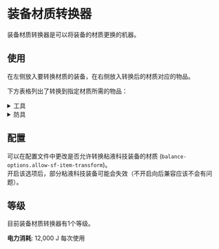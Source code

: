 # 装备材质转换器

装备材质转换器是可以将装备的材质更换的机器。

## 使用

在左侧放入要转换材质的装备，在右侧放入转换后的材质对应的物品。

下方表格列出了转换到指定材质所需的物品：

<details>
<summary>工具</summary>

| 材质 | 物品 |
| --- | --- |
| 木 | 橡木原木 * 4 |
| 石 | 圆石 * 4 |
| 铁 | 铁锭 * 4 |
| 金 | 金锭 * 4 |
| 钻石 | 钻石 * 4 |
| 下界合金 | 下界合金锭 * 2 |
</details>

<details>
<summary>防具</summary>

| 材质 | 物品 |
| --- | --- |
| 皮革 | 皮革 * 9 |
| 锁链 | 锁链 * 9 |
| 铁 | 铁锭 * 9 |
| 金 | 金锭 * 9 |
| 钻石 | 钻石 * 9 |
| 下界合金 | 下界合金锭 * 2 |
</details>

## 配置

可以在配置文件中更改是否允许转换粘液科技装备的材质 (`balance-options.allow-sf-item-transform`)。  
开启该选项后，部分粘液科技装备可能会失效（不开启向后兼容应该不会有问题）。

## 等级

目前装备材质转换器有1个等级。

**电力消耗**: 12,000 J 每次使用
